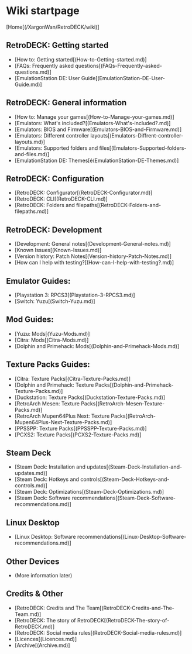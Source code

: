 # Wiki startpage 
[Home[(/XargonWan/RetroDECK/wiki)]

## RetroDECK: Getting started
- [How to: Getting started[(How-to-Getting-started.md)]
- [FAQs: Frequently asked questions[(FAQs-Frequently-asked-questions.md)]
- [EmulationStation DE: User Guide[(EmulationStation-DE-User-Guide.md)]

## RetroDECK: General information
- [How to: Manage your games[(How-to-Manage-your-games.md)]
- [Emulators: What's included?[(Emulators-What's-included?.md)]
- [Emulators: BIOS and Firmware[(Emulators-BIOS-and-Firmware.md)]
- [Emulators: Different controller layouts[(Emulators-Diffrent-controller-layouts.md)]
- [Emulators: Supported folders and files[(Emulators-Supported-folders-and-files.md)]
- [EmulationStation DE: Themes[é(EmulationStation-DE-Themes.md)]

## RetroDECK: Configuration
- [RetroDECK: Configurator[(RetroDECK-Configurator.md)]
- [RetroDECK: CLI[(RetroDECK-CLI.md)]
- [RetroDECK: Folders and filepaths[(RetroDECK-Folders-and-filepaths.md)]

## RetroDECK: Development 
- [Development: General notes[(Development-General-notes.md)]
- [Known Issues[(Known-Issues.md)]
- [Version history: Patch Notes[(Version-history-Patch-Notes.md)]
- [How can I help with testing?[(How-can-I-help-with-testing?.md)]


## Emulator Guides:
- [Playstation 3: RPCS3[(Playstation-3-RPCS3.md)]
- [Switch: Yuzu[(Switch-Yuzu.md)]

## Mod Guides:
- [Yuzu: Mods[(Yuzu-Mods.md)]
- [Citra: Mods[(Citra-Mods.md)]
- [Dolphin and Primehack: Mods[(Dolphin-and-Primehack-Mods.md)]

## Texture Packs Guides:

- [Citra: Texture Packs[(Citra-Texture-Packs.md)]
- [Dolphin and Primehack: Texture Packs[(Dolphin-and-Primehack-Texture-Packs.md)]
- [Duckstation: Texture Packs[(Duckstation-Texture-Packs.md)]
- [RetroArch Mesen: Texture Packs[(RetroArch-Mesen-Texture-Packs.md)]
- [RetroArch Mupen64Plus Next: Texture Packs[(RetroArch-Mupen64Plus-Next-Texture-Packs.md)]
- [PPSSPP: Texture Packs[(PPSSPP-Texture-Packs.md)]
- [PCXS2: Texture Packs[(PCXS2-Texture-Packs.md)]

## Steam Deck
- [Steam Deck: Installation and updates[(Steam-Deck-Installation-and-updates.md)]
- [Steam Deck: Hotkeys and controls[(Steam-Deck-Hotkeys-and-controls.md)]
- [Steam Deck: Optimizations[(Steam-Deck-Optimizations.md)]
- [Steam Deck: Software recommendations[(Steam-Deck-Software-recommendations.md)]

## Linux Desktop
- [Linux Desktop: Software recommendations[(Linux-Desktop-Software-recommendations.md)]

## Other Devices
- (More information later)

## Credits & Other
- [RetroDECK: Credits and The Team[(RetroDECK-Credits-and-The-Team.md)]
- [RetroDECK: The story of RetroDECK[(RetroDECK-The-story-of-RetroDECK.md)]
- [RetroDECK: Social media rules[(RetroDECK-Social-media-rules.md)]
- [Licences[(Licences.md)]
- [Archive[(Archive.md)]